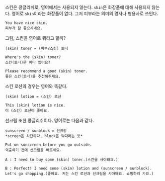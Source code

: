 스킨은 콩글리쉬로, 영어에서는 사용되지 않는다.
`skin`은 화장품에 대해 사용되지 않는다. 영어로 `skin`이라는 화장품이 없다. 그저 피부라는 의미의 명사나 형용사로 쓰인다.

```
You have nice skin.
피부가 참 좋으시네요.
```

그럼, 스킨을 영어로 뭐라고 할까?

```
(skin) toner = (피부/스킨) 토너

Where's the (skin) toner?
스킨(토너)은 어디 있어요?

Please recommend a good (skin) toner.
좋은 스킨(토너)를 추천해주세요.
```

스킨 로션의 경우는 영어와 똑같다.

```
(skin) lotion = (스킨) 로션

This (skin) lotion is nice.
이 (스킨) 로션이 좋아요.
```

선크림 또한 콩글리쉬이다. 영어로는 다음과 같다.

```
sunscreen / sunblock = 선크림
*screen은 차단하다, block은 막다라는 뜻*

Put on sunscreen before you go outside.
외출하기 전에 선크림을 바르세요.
```

```
A : I need to buy some (skin) toner.(스킨을 사야돼요.)

B : Perfect! I need some (skin) lotion and (sunscreen / sunblock). Let's go shopping.(좋아요. 저는 스킨 로션과 선크림을 사야돼요. 쇼핑하러 가요.)
```